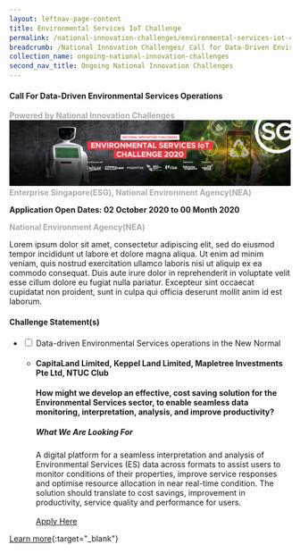 ```yaml
---
layout: leftnav-page-content
title: Environmental Services IoT Challenge
permalink: /national-innovation-challenges/environmental-services-iot-challenge
breadcrumb: /National Innovation Challenges/ Call for Data-Driven Environmental Services Operations
collection_name: ongoing-national-innovation-challenges
second_nav_title: Ongoing National Innovation Challenges
---
```


#### Call For Data-Driven Environmental Services Operations

<font color="#a9a9a9"><b>Powered by National Innovation Challenges</b></font>
[![3](/images/Environmental-Services-IoT-Challenge.jpg)](https://gov-pact.ipi-singapore.org/grant-call/nea-esg-call-data-driven-environmental-services-operations/)
<font color=" #a9a9a9"><b>Enterprise Singapore(ESG), National Environment Agency(NEA)</b></font>

**Application Open Dates: 02 October 2020 to 00 Month 2020**<br>


<font color=" #a9a9a9"><b>National Environment Agency(NEA)</b></font>

Lorem ipsum dolor sit amet, consectetur adipiscing elit, sed do eiusmod tempor incididunt ut labore et dolore magna aliqua. Ut enim ad minim veniam, quis nostrud exercitation ullamco laboris nisi ut aliquip ex ea commodo consequat. Duis aute irure dolor in reprehenderit in voluptate velit esse cillum dolore eu fugiat nulla pariatur. Excepteur sint occaecat cupidatat non proident, sunt in culpa qui officia deserunt mollit anim id est laborum.

<div id="wrapper">
    <h4> Challenge Statement(s)</h4>
<ul>
    <!-- start of drop down box 1 -->
  <li>
    <input type="checkbox" id="list-item-1">
    <label for="list-item-1">Data-driven Environmental Services operations in the New Normal</label>
      <ul>
        <li><b><h4>CapitaLand Limited, Keppel Land Limited, Mapletree Investments Pte Ltd, NTUC Club</h4>How might we develop an effective, cost saving solution for the Environmental Services sector, to enable seamless data monitoring, interpretation, analysis, and improve productivity?</b>
            <h5>What We Are Looking For</h5>
A digital platform for a seamless interpretation and analysis of Environmental Services (ES) data across formats to assist users to monitor conditions of their properties, improve service responses and optimise resource allocation in near real-time condition. The solution should translate to cost savings, improvement in productivity, service quality and performance for users.
<br><br>
<a href="https://gov-pact.ipi-singapore.org/grant-call/nea-esg-call-data-driven-environmental-services-operations/" target="_blank" >Apply Here</a>
        </li>
      </ul>
    </li>
  
<!-- end of drop down box 3-->
</ul>
</div>

[Learn more](https://gov-pact.ipi-singapore.org/grant-call/nea-esg-call-data-driven-environmental-services-operations/){:target="_blank"}

